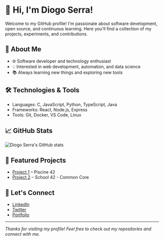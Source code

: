 # 👋 Hi, I'm Diogo Serra!

Welcome to my GitHub profile! I'm passionate about software development, open source, and continuous learning. Here you'll find a collection of my projects, experiments, and contributions.

## 🚀 About Me

- 🌐 Software developer and technology enthusiast
- 💡 Interested in web development, automation, and data science
- 📚 Always learning new things and exploring new tools

## 🛠️ Technologies & Tools

- Languages: C, JavaScript, Python, TypeScript, Java
- Frameworks: React, Node.js, Express
- Tools: Git, Docker, VS Code, Linux

## 📈 GitHub Stats

![Diogo Serra's GitHub stats](https://github-readme-stats.vercel.app/api?username=Diogo-Serra&show_icons=true&theme=radical)

## 📂 Featured Projects

- [Project 1](https://github.com/Diogo-Serra/42_Piscine) – Piscine 42
- [Project 2]([https://github.com/Diogo-Serra/project2](https://github.com/Diogo-Serra/42_School)) – School 42 - Common Core

## 🤝 Let's Connect

- [LinkedIn](https://www.linkedin.com/in/your-linkedin)
- [Twitter](https://twitter.com/your-twitter)
- [Portfolio](https://your-portfolio.com)

---

_Thanks for visiting my profile! Feel free to check out my repositories and connect with me._
